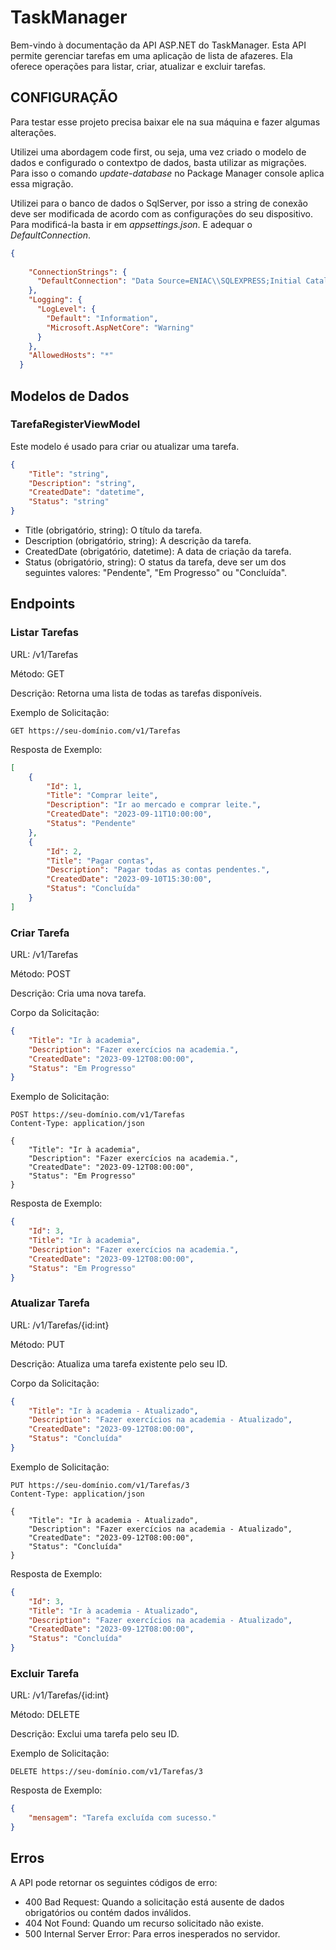 # TaskManager

Bem-vindo à documentação da API ASP.NET do TaskManager. Esta API permite gerenciar tarefas em uma aplicação de lista de afazeres. Ela oferece operações para listar, criar, atualizar e excluir tarefas.


## CONFIGURAÇÃO

Para testar esse projeto precisa baixar ele na sua máquina e fazer algumas alterações.

Utilizei uma abordagem code first, ou seja, uma vez criado o modelo de dados e configurado o contextpo de dados, basta utilizar as migrações. Para isso o comando *update-database* no Package Manager console aplica essa migração.

Utilizei para o banco de dados o SqlServer, por isso a string de conexão deve ser modificada de acordo com as configurações do seu dispositivo. Para modificá-la basta ir em *appsettings.json*. E adequar o *DefaultConnection*.
```json
{
  
    "ConnectionStrings": {
      "DefaultConnection": "Data Source=ENIAC\\SQLEXPRESS;Initial Catalog=TaskManager;Integrated Security=True;TrustServerCertificate=True"
    },
    "Logging": {
      "LogLevel": {
        "Default": "Information",
        "Microsoft.AspNetCore": "Warning"
      }
    },
    "AllowedHosts": "*"
  }
```

## Modelos de Dados

### TarefaRegisterViewModel

Este modelo é usado para criar ou atualizar uma tarefa.

```json
{
    "Title": "string",
    "Description": "string",
    "CreatedDate": "datetime",
    "Status": "string"
}
```
* Title (obrigatório, string): O título da tarefa.
* Description (obrigatório, string): A descrição da tarefa.
* CreatedDate (obrigatório, datetime): A data de criação da tarefa.
* Status (obrigatório, string): O status da tarefa, deve ser um dos seguintes valores: "Pendente", "Em Progresso" ou "Concluída".

## Endpoints
### Listar Tarefas
URL: /v1/Tarefas

Método: GET

Descrição: Retorna uma lista de todas as tarefas disponíveis.

Exemplo de Solicitação:
```http
GET https://seu-domínio.com/v1/Tarefas
```
Resposta de Exemplo:
```json
[
    {
        "Id": 1,
        "Title": "Comprar leite",
        "Description": "Ir ao mercado e comprar leite.",
        "CreatedDate": "2023-09-11T10:00:00",
        "Status": "Pendente"
    },
    {
        "Id": 2,
        "Title": "Pagar contas",
        "Description": "Pagar todas as contas pendentes.",
        "CreatedDate": "2023-09-10T15:30:00",
        "Status": "Concluída"
    }
]
```


### Criar Tarefa
URL: /v1/Tarefas

Método: POST

Descrição: Cria uma nova tarefa.

Corpo da Solicitação:
```json
{
    "Title": "Ir à academia",
    "Description": "Fazer exercícios na academia.",
    "CreatedDate": "2023-09-12T08:00:00",
    "Status": "Em Progresso"
}

```
Exemplo de Solicitação:

```http
POST https://seu-domínio.com/v1/Tarefas
Content-Type: application/json

{
    "Title": "Ir à academia",
    "Description": "Fazer exercícios na academia.",
    "CreatedDate": "2023-09-12T08:00:00",
    "Status": "Em Progresso"
}

```

Resposta de Exemplo:
```json
{
    "Id": 3,
    "Title": "Ir à academia",
    "Description": "Fazer exercícios na academia.",
    "CreatedDate": "2023-09-12T08:00:00",
    "Status": "Em Progresso"
}


```
### Atualizar Tarefa
URL: /v1/Tarefas/{id:int}

Método: PUT

Descrição: Atualiza uma tarefa existente pelo seu ID.

Corpo da Solicitação:

```json
{
    "Title": "Ir à academia - Atualizado",
    "Description": "Fazer exercícios na academia - Atualizado",
    "CreatedDate": "2023-09-12T08:00:00",
    "Status": "Concluída"
}
```
Exemplo de Solicitação:

```http
PUT https://seu-domínio.com/v1/Tarefas/3
Content-Type: application/json

{
    "Title": "Ir à academia - Atualizado",
    "Description": "Fazer exercícios na academia - Atualizado",
    "CreatedDate": "2023-09-12T08:00:00",
    "Status": "Concluída"
}
```
Resposta de Exemplo:

```json
{
    "Id": 3,
    "Title": "Ir à academia - Atualizado",
    "Description": "Fazer exercícios na academia - Atualizado",
    "CreatedDate": "2023-09-12T08:00:00",
    "Status": "Concluída"
}
```

### Excluir Tarefa
URL: /v1/Tarefas/{id:int}

Método: DELETE

Descrição: Exclui uma tarefa pelo seu ID.

Exemplo de Solicitação:

```http
DELETE https://seu-domínio.com/v1/Tarefas/3
```
Resposta de Exemplo:

```json
{
    "mensagem": "Tarefa excluída com sucesso."
}
```

## Erros
A API pode retornar os seguintes códigos de erro:

* 400 Bad Request: Quando a solicitação está ausente de dados obrigatórios ou contém dados inválidos.
* 404 Not Found: Quando um recurso solicitado não existe.
* 500 Internal Server Error: Para erros inesperados no servidor.
